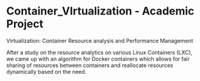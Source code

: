 # Container_VIrtualization - Academic Project
Virtualization: Container Resource analysis and Performance Management

After a study on the resource analytics on various Linux Containers (LXC), we came up with an algorithm for Docker containers which allows for fair sharing of resources between containers and reallocate resources dynamically based on the need. 
